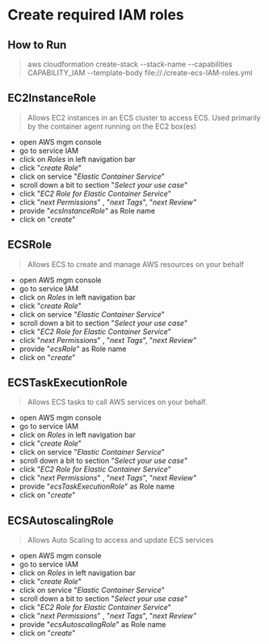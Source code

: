 # Create required IAM roles

## How to Run
>aws cloudformation create-stack --stack-name <stack name> --capabilities CAPABILITY_IAM --template-body file://./create-ecs-IAM-roles.yml    

## EC2InstanceRole  

> Allows EC2 instances in an ECS cluster to access ECS.
> Used primarily by the container agent running on the EC2 box(es)

- open AWS mgm console
- go to service IAM
- click on _Roles_ in left navigation bar
- click "_create Role_"
- click on service "_Elastic Container Service_"
- scroll down a bit to section "_Select your use case_"
- click "_EC2 Role for Elastic Container Service_"
- click "_next Permissions_" , "_next Tags_", "_next Review"_
- provide "_ecsInstanceRole_" as Role name
- click on "_create_"

## ECSRole  

> Allows ECS to create and manage AWS resources on your behalf

- open AWS mgm console
- go to service IAM
- click on _Roles_ in left navigation bar
- click "_create Role_"
- click on service "_Elastic Container Service_"
- scroll down a bit to section "_Select your use case_"
- click "_EC2 Role for Elastic Container Service_"
- click "_next Permissions_" , "_next Tags_", "_next Review"_
- provide "_ecsRole_" as Role name
- click on "_create_"

## ECSTaskExecutionRole

> Allows ECS tasks to call AWS services on your behalf.

- open AWS mgm console
- go to service IAM
- click on _Roles_ in left navigation bar
- click "_create Role_"
- click on service "_Elastic Container Service_"
- scroll down a bit to section "_Select your use case_"
- click "_EC2 Role for Elastic Container Service_"
- click "_next Permissions_" , "_next Tags_", "_next Review"_
- provide "_ecsTaskExecutionRole_" as Role name
- click on "_create_"

## ECSAutoscalingRole

> Allows Auto Scaling to access and update ECS services

- open AWS mgm console
- go to service IAM
- click on _Roles_ in left navigation bar
- click "_create Role_"
- click on service "_Elastic Container Service_"
- scroll down a bit to section "_Select your use case_"
- click "_EC2 Role for Elastic Container Service_"
- click "_next Permissions_" , "_next Tags_", "_next Review"_
- provide "_ecsAutoscalingRole_" as Role name
- click on "_create_"
